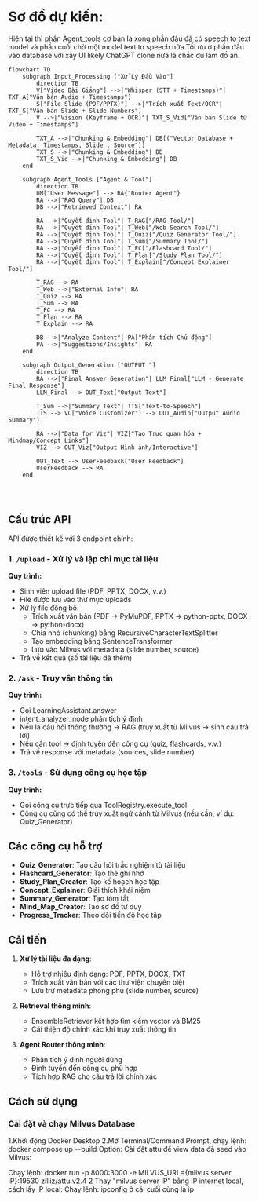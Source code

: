 # Sơ đồ dự kiến: 
Hiện tại thì phần Agent_tools cơ bản là xong,phần đầu đã có speech to text model và phần cuối chờ một model text to speech nữa.Tối ưu ở phần đầu vào database với xây UI likely ChatGPT clone nữa là chắc đủ làm đồ án.
```mermaid
flowchart TD
    subgraph Input_Processing ["Xử Lý Đầu Vào"]
        direction TB
        V["Video Bài Giảng"] -->|"Whisper (STT + Timestamps)"| TXT_A["Văn bản Audio + Timestamps"]
        S["File Slide (PDF/PPTX)"] -->|"Trích xuất Text/OCR"| TXT_S["Văn bản Slide + Slide Numbers"]
        V -->|"Vision (Keyframe + OCR)"| TXT_S_Vid["Văn bản Slide từ Video + Timestamps"]

        TXT_A -->|"Chunking & Embedding"| DB[("Vector Database + Metadata: Timestamps, Slide , Source")]
        TXT_S -->|"Chunking & Embedding"| DB
        TXT_S_Vid -->|"Chunking & Embedding"| DB
    end

    subgraph Agent_Tools ["Agent & Tool"]
        direction TB
        UM["User Message"] --> RA{"Router Agent"}
        RA -->|"RAG Query"| DB
        DB -->|"Retrieved Context"| RA

        RA -->|"Quyết định Tool"| T_RAG["/RAG Tool/"]
        RA -->|"Quyết định Tool"| T_Web["/Web Search Tool/"]
        RA -->|"Quyết định Tool"| T_Quiz["/Quiz Generator Tool/"]
        RA -->|"Quyết định Tool"| T_Sum["/Summary Tool/"]
        RA -->|"Quyết định Tool"| T_FC["/Flashcard Tool/"]
        RA -->|"Quyết định Tool"| T_Plan["/Study Plan Tool/"]
        RA -->|"Quyết định Tool"| T_Explain["/Concept Explainer Tool/"]
        
        T_RAG --> RA
        T_Web -->|"External Info"| RA
        T_Quiz --> RA
        T_Sum --> RA
        T_FC --> RA
        T_Plan --> RA
        T_Explain --> RA

        DB -->|"Analyze Content"| PA["Phân tích Chủ động"]
        PA -->|"Suggestions/Insights"| RA
    end

    subgraph Output_Generation ["OUTPUT "]
        direction TB
        RA -->|"Final Answer Generation"| LLM_Final["LLM - Generate Final Response"]
        LLM_Final --> OUT_Text["Output Text"]

        T_Sum -->|"Summary Text"| TTS["Text-to-Speech"]
        TTS --> VC["Voice Customizer"] --> OUT_Audio["Output Audio Summary"]

        RA -->|"Data for Viz"| VIZ["Tạo Trực quan hóa + Mindmap/Concept Links"]
        VIZ --> OUT_Viz["Output Hình ảnh/Interactive"]

        OUT_Text --> UserFeedback["User Feedback"]
        UserFeedback --> RA
    end




```









## Cấu trúc API

API được thiết kế với 3 endpoint chính:

### 1. `/upload` - Xử lý và lập chỉ mục tài liệu

**Quy trình:**
- Sinh viên upload file (PDF, PPTX, DOCX, v.v.)
- File được lưu vào thư mục uploads
- Xử lý file đồng bộ:
  - Trích xuất văn bản (PDF → PyMuPDF, PPTX → python-pptx, DOCX → python-docx)
  - Chia nhỏ (chunking) bằng RecursiveCharacterTextSplitter
  - Tạo embedding bằng SentenceTransformer
  - Lưu vào Milvus với metadata (slide number, source)
- Trả về kết quả (số tài liệu đã thêm)

### 2. `/ask` - Truy vấn thông tin

**Quy trình:**
- Gọi LearningAssistant.answer
- intent_analyzer_node phân tích ý định
- Nếu là câu hỏi thông thường → RAG (truy xuất từ Milvus → sinh câu trả lời)
- Nếu cần tool → định tuyến đến công cụ (quiz, flashcards, v.v.)
- Trả về response với metadata (sources, slide number)

### 3. `/tools` - Sử dụng công cụ học tập

**Quy trình:**
- Gọi công cụ trực tiếp qua ToolRegistry.execute_tool
- Công cụ cũng có thể truy xuất ngữ cảnh từ Milvus (nếu cần, ví dụ: Quiz_Generator)

## Các công cụ hỗ trợ

- **Quiz_Generator**: Tạo câu hỏi trắc nghiệm từ tài liệu
- **Flashcard_Generator**: Tạo thẻ ghi nhớ
- **Study_Plan_Creator**: Tạo kế hoạch học tập
- **Concept_Explainer**: Giải thích khái niệm
- **Summary_Generator**: Tạo tóm tắt
- **Mind_Map_Creator**: Tạo sơ đồ tư duy
- **Progress_Tracker**: Theo dõi tiến độ học tập

## Cải tiến

1. **Xử lý tài liệu đa dạng**:
   - Hỗ trợ nhiều định dạng: PDF, PPTX, DOCX, TXT
   - Trích xuất văn bản với các thư viện chuyên biệt
   - Lưu trữ metadata phong phú (slide number, source)

2. **Retrieval thông minh**:
   - EnsembleRetriever kết hợp tìm kiếm vector và BM25
   - Cải thiện độ chính xác khi truy xuất thông tin

3. **Agent Router thông minh**:
   - Phân tích ý định người dùng
   - Định tuyến đến công cụ phù hợp
   - Tích hợp RAG cho câu trả lời chính xác

## Cách sử dụng

### Cài đặt và chạy Milvus Database
1.Khởi động Docker Desktop
2.Mở Terminal/Command Prompt, chạy lệnh: docker compose up --build
Option: Cài đặt attu để view data đã seed vào Milvus:

Chạy lệnh: docker run -p 8000:3000 -e MILVUS_URL={milvus server IP}:19530 zilliz/attu:v2.4
2 Thay "milvus server IP" bằng IP internet local, cách lấy IP local:
Chạy lệnh: ipconfig ở cái cuối cùng là ip 
